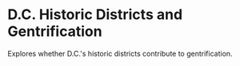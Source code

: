 # D.C. Historic Districts and Gentrification
Explores whether D.C.'s historic districts contribute to gentrification.
